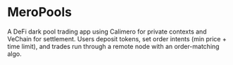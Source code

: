 # MeroPools
A DeFi dark pool trading app using Calimero for private contexts and VeChain for settlement. Users deposit tokens, set order intents (min price + time limit), and trades run through a remote node with an order-matching algo. 
